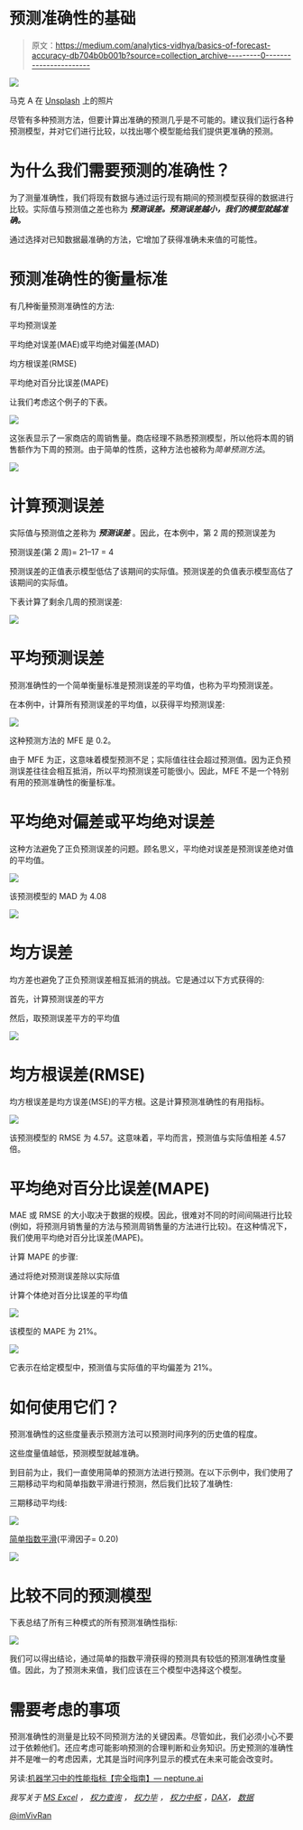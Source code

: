 # 预测准确性的基础

> 原文：<https://medium.com/analytics-vidhya/basics-of-forecast-accuracy-db704b0b001b?source=collection_archive---------0----------------------->

![](img/9e647870a9fce681ff17f47522cc511e.png)

马克 A 在 [Unsplash](https://unsplash.com?utm_source=medium&utm_medium=referral) 上的照片

尽管有多种预测方法，但要计算出准确的预测几乎是不可能的。建议我们运行各种预测模型，并对它们进行比较，以找出哪个模型能给我们提供更准确的预测。

# 为什么我们需要预测的准确性？

为了测量准确性，我们将现有数据与通过运行现有期间的预测模型获得的数据进行比较。实际值与预测值之差也称为 ***预测误差。预测误差越小，我们的模型就越准确。***

通过选择对已知数据最准确的方法，它增加了获得准确未来值的可能性。

# 预测准确性的衡量标准

有几种衡量预测准确性的方法:

平均预测误差

平均绝对误差(MAE)或平均绝对偏差(MAD)

均方根误差(RMSE)

平均绝对百分比误差(MAPE)

让我们考虑这个例子的下表。

![](img/e03f14a1c15dffed5e1788f6c06514b2.png)

这张表显示了一家商店的周销售量。商店经理不熟悉预测模型，所以他将本周的销售额作为下周的预测。由于简单的性质，这种方法也被称为*简单预测方法*。

![](img/3387bdbf93148af0abb7685d61e51f90.png)

# 计算预测误差

实际值与预测值之差称为 ***预测误差*** 。因此，在本例中，第 2 周的预测误差为

预测误差(第 2 周)= 21–17 = 4

预测误差的正值表示模型低估了该期间的实际值。预测误差的负值表示模型高估了该期间的实际值。

下表计算了剩余几周的预测误差:

![](img/a89bc85052442c11dc66738f0283dcd6.png)

# 平均预测误差

预测准确性的一个简单衡量标准是预测误差的平均值，也称为平均预测误差。

在本例中，计算所有预测误差的平均值，以获得平均预测误差:

![](img/f775eb6d548b227ea91e17d553f9362e.png)

这种预测方法的 MFE 是 0.2。

由于 MFE 为正，这意味着模型预测不足；实际值往往会超过预测值。因为正负预测误差往往会相互抵消，所以平均预测误差可能很小。因此，MFE 不是一个特别有用的预测准确性的衡量标准。

# 平均绝对偏差或平均绝对误差

这种方法避免了正负预测误差的问题。顾名思义，平均绝对误差是预测误差绝对值的平均值。

![](img/adcd7b95724f0b3c0c63049ddd283395.png)

该预测模型的 MAD 为 4.08

![](img/e66d4510af9265ebd4fcdf18394f8812.png)

# 均方误差

均方差也避免了正负预测误差相互抵消的挑战。它是通过以下方式获得的:

首先，计算预测误差的平方

然后，取预测误差平方的平均值

![](img/1b4af768b1fef9019f99d793e800c2b3.png)

# 均方根误差(RMSE)

均方根误差是均方误差(MSE)的平方根。这是计算预测准确性的有用指标。

![](img/813aa4f6da5e5fc3aec3de95bf1a77f6.png)

该预测模型的 RMSE 为 4.57。这意味着，平均而言，预测值与实际值相差 4.57 倍。

# 平均绝对百分比误差(MAPE)

MAE 或 RMSE 的大小取决于数据的规模。因此，很难对不同的时间间隔进行比较(例如，将预测月销售量的方法与预测周销售量的方法进行比较)。在这种情况下，我们使用平均绝对百分比误差(MAPE)。

计算 MAPE 的步骤:

通过将绝对预测误差除以实际值

计算个体绝对百分比误差的平均值

![](img/7009247da79aa19d97bc5a2f0d088703.png)

该模型的 MAPE 为 21%。

![](img/1b8c53514da51556bf1e4830b0a5124d.png)

它表示在给定模型中，预测值与实际值的平均偏差为 21%。

# 如何使用它们？

预测准确性的这些度量表示预测方法可以预测时间序列的历史值的程度。

这些度量值越低，预测模型就越准确。

到目前为止，我们一直使用简单的预测方法进行预测。在以下示例中，我们使用了三期移动平均和简单指数平滑进行预测，然后我们比较了准确性:

三期移动平均线:

![](img/ddc9ee84aa019fe0b4c8a45c4d7e8bee.png)

[简单指数平滑](https://www.vivran.in/post/time-series-forecast-exponential-smoothing)(平滑因子= 0.20)

![](img/9814fd3a2f9cd77ff226f2533100853e.png)

# 比较不同的预测模型

下表总结了所有三种模式的所有预测准确性指标:

![](img/3e55458dbafdb6a99f1b6e86b7495752.png)

我们可以得出结论，通过简单的指数平滑获得的预测具有较低的预测准确性度量值。因此，为了预测未来值，我们应该在三个模型中选择这个模型。

# 需要考虑的事项

预测准确性的测量是比较不同预测方法的关键因素。尽管如此，我们必须小心不要过于依赖他们。还应考虑可能影响预测的合理判断和业务知识。历史预测的准确性并不是唯一的考虑因素，尤其是当时间序列显示的模式在未来可能会改变时。

另读:[机器学习中的性能指标【完全指南】— neptune.ai](https://neptune.ai/blog/performance-metrics-in-machine-learning-complete-guide)

*我写关于* [*MS Excel*](https://www.vivran.in/my-blog/categories/excel) *，* [*权力查询*](https://www.vivran.in/my-blog/categories/powerquery) *，* [*权力毕*](https://www.vivran.in/my-blog/categories/powerbi) *，* [*权力中枢*](https://www.vivran.in/my-blog/categories/power-pivot) *，*[*DAX*](https://www.vivran.in/my-blog/categories/dax)*，* [*数据*](https://www.vivran.in/my-blog/categories/data-analytics)

[@imVivRan](https://twitter.com/imvivran)